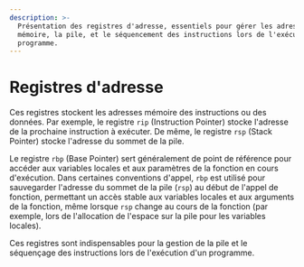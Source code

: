 ```yaml
---
description: >-
  Présentation des registres d'adresse, essentiels pour gérer les adresses
  mémoire, la pile, et le séquencement des instructions lors de l'exécution d'un
  programme.
---
```


# Registres d'adresse

Ces registres stockent les adresses mémoire des instructions ou des données. Par exemple, le registre `rip` (Instruction Pointer) stocke l'adresse de la prochaine instruction à exécuter. De même, le registre `rsp` (Stack Pointer) stocke l'adresse du sommet de la pile.

Le registre `rbp` (Base Pointer) sert généralement de point de référence pour accéder aux variables locales et aux paramètres de la fonction en cours d'exécution. Dans certaines conventions d'appel, `rbp` est utilisé pour sauvegarder l'adresse du sommet de la pile (`rsp`) au début de l'appel de fonction, permettant un accès stable aux variables locales et aux arguments de la fonction, même lorsque `rsp` change au cours de la fonction (par exemple, lors de l'allocation de l'espace sur la pile pour les variables locales).

Ces registres sont indispensables pour la gestion de la pile et le séquençage des instructions lors de l'exécution d'un programme.

